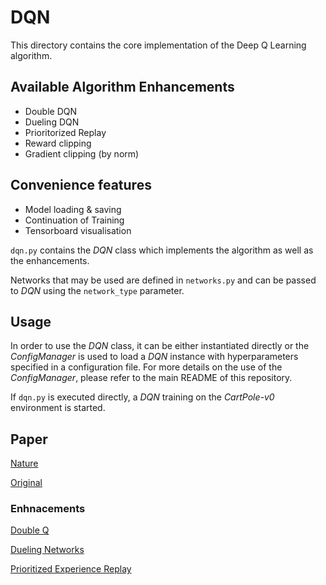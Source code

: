 # DQN

This directory contains the core implementation of the Deep Q Learning algorithm.

## Available Algorithm Enhancements

* Double DQN
* Dueling DQN
* Prioritorized Replay
* Reward clipping
* Gradient clipping (by norm)

## Convenience features

* Model loading & saving
* Continuation of Training
* Tensorboard visualisation

`dqn.py` contains the *DQN* class which implements the algorithm as well as the enhancements.

Networks that may be used are defined in `networks.py` and can be passed to *DQN* using the `network_type` parameter. 

## Usage
In order to use the *DQN* class, it can be either instantiated directly or the *ConfigManager* is used to load a *DQN* 
instance with hyperparameters specified in a configuration file. For more details on the use of the *ConfigManager*, 
please refer to the main README of this repository.

If `dqn.py` is executed directly, a *DQN* training on the _CartPole-v0_ environment is started.

## Paper
[Nature](https://www.nature.com/articles/nature14236.pdf)

[Original](https://www.cs.toronto.edu/~vmnih/docs/dqn.pdf)

### Enhnacements
[Double Q](https://arxiv.org/pdf/1509.06461.pdf)

[Dueling Networks](https://arxiv.org/abs/1511.06581)

[Prioritized Experience Replay](https://arxiv.org/pdf/1511.05952)